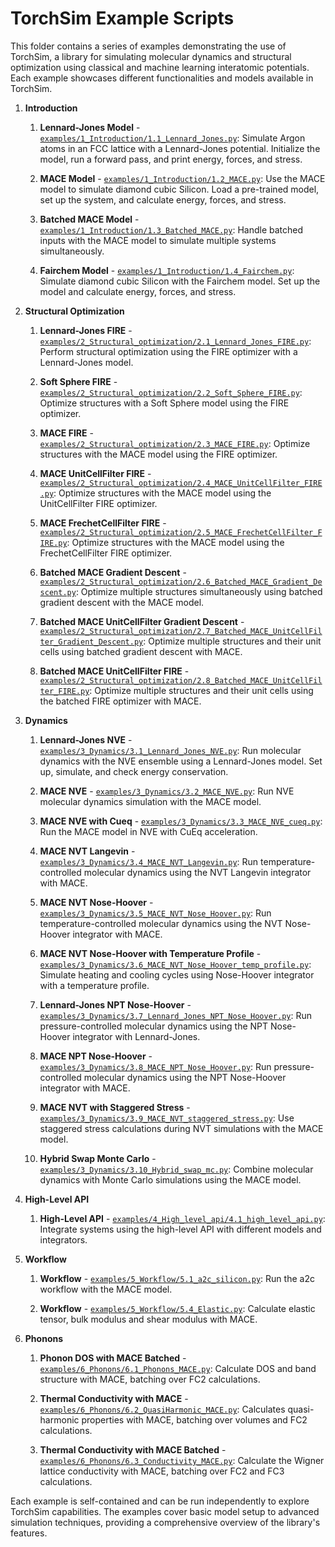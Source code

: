 # TorchSim Example Scripts

This folder contains a series of examples demonstrating the use of TorchSim, a library for simulating molecular dynamics and structural optimization using classical and machine learning interatomic potentials. Each example showcases different functionalities and models available in TorchSim.

1. **Introduction**

   1. **Lennard-Jones Model** - [`examples/1_Introduction/1.1_Lennard_Jones.py`](1_Introduction/1.1_Lennard_Jones.py): Simulate Argon atoms in an FCC lattice with a Lennard-Jones potential. Initialize the model, run a forward pass, and print energy, forces, and stress.

   1. **MACE Model** - [`examples/1_Introduction/1.2_MACE.py`](1_Introduction/1.2_MACE.py): Use the MACE model to simulate diamond cubic Silicon. Load a pre-trained model, set up the system, and calculate energy, forces, and stress.

   1. **Batched MACE Model** - [`examples/1_Introduction/1.3_Batched_MACE.py`](1_Introduction/1.3_Batched_MACE.py): Handle batched inputs with the MACE model to simulate multiple systems simultaneously.

   1. **Fairchem Model** - [`examples/1_Introduction/1.4_Fairchem.py`](1_Introduction/1.4_Fairchem.py): Simulate diamond cubic Silicon with the Fairchem model. Set up the model and calculate energy, forces, and stress.

1. **Structural Optimization**

   1. **Lennard-Jones FIRE** - [`examples/2_Structural_optimization/2.1_Lennard_Jones_FIRE.py`](2_Structural_optimization/2.1_Lennard_Jones_FIRE.py): Perform structural optimization using the FIRE optimizer with a Lennard-Jones model.

   1. **Soft Sphere FIRE** - [`examples/2_Structural_optimization/2.2_Soft_Sphere_FIRE.py`](2_Structural_optimization/2.2_Soft_Sphere_FIRE.py): Optimize structures with a Soft Sphere model using the FIRE optimizer.

   1. **MACE FIRE** - [`examples/2_Structural_optimization/2.3_MACE_FIRE.py`](2_Structural_optimization/2.3_MACE_FIRE.py): Optimize structures with the MACE model using the FIRE optimizer.

   1. **MACE UnitCellFilter FIRE** - [`examples/2_Structural_optimization/2.4_MACE_UnitCellFilter_FIRE.py`](2_Structural_optimization/2.4_MACE_UnitCellFilter_FIRE.py): Optimize structures with the MACE model using the UnitCellFilter FIRE optimizer.

   1. **MACE FrechetCellFilter FIRE** - [`examples/2_Structural_optimization/2.5_MACE_FrechetCellFilter_FIRE.py`](2_Structural_optimization/2.5_MACE_FrechetCellFilter_FIRE.py): Optimize structures with the MACE model using the FrechetCellFilter FIRE optimizer.

   1. **Batched MACE Gradient Descent** - [`examples/2_Structural_optimization/2.6_Batched_MACE_Gradient_Descent.py`](2_Structural_optimization/2.6_Batched_MACE_Gradient_Descent.py): Optimize multiple structures simultaneously using batched gradient descent with the MACE model.

   1. **Batched MACE UnitCellFilter Gradient Descent** - [`examples/2_Structural_optimization/2.7_Batched_MACE_UnitCellFilter_Gradient_Descent.py`](2_Structural_optimization/2.7_Batched_MACE_UnitCellFilter_Gradient_Descent.py): Optimize multiple structures and their unit cells using batched gradient descent with MACE.

   1. **Batched MACE UnitCellFilter FIRE** - [`examples/2_Structural_optimization/2.8_Batched_MACE_UnitCellFilter_FIRE.py`](2_Structural_optimization/2.8_Batched_MACE_UnitCellFilter_FIRE.py): Optimize multiple structures and their unit cells using the batched FIRE optimizer with MACE.

1. **Dynamics**

   1. **Lennard-Jones NVE** - [`examples/3_Dynamics/3.1_Lennard_Jones_NVE.py`](3_Dynamics/3.1_Lennard_Jones_NVE.py): Run molecular dynamics with the NVE ensemble using a Lennard-Jones model. Set up, simulate, and check energy conservation.

   1. **MACE NVE** - [`examples/3_Dynamics/3.2_MACE_NVE.py`](3_Dynamics/3.2_MACE_NVE.py): Run NVE molecular dynamics simulation with the MACE model.

   1. **MACE NVE with Cueq** - [`examples/3_Dynamics/3.3_MACE_NVE_cueq.py`](3_Dynamics/3.3_MACE_NVE_cueq.py): Run the MACE model in NVE with CuEq acceleration.

   1. **MACE NVT Langevin** - [`examples/3_Dynamics/3.4_MACE_NVT_Langevin.py`](3_Dynamics/3.4_MACE_NVT_Langevin.py): Run temperature-controlled molecular dynamics using the NVT Langevin integrator with MACE.

   1. **MACE NVT Nose-Hoover** - [`examples/3_Dynamics/3.5_MACE_NVT_Nose_Hoover.py`](3_Dynamics/3.5_MACE_NVT_Nose_Hoover.py): Run temperature-controlled molecular dynamics using the NVT Nose-Hoover integrator with MACE.

   1. **MACE NVT Nose-Hoover with Temperature Profile** - [`examples/3_Dynamics/3.6_MACE_NVT_Nose_Hoover_temp_profile.py`](3_Dynamics/3.6_MACE_NVT_Nose_Hoover_temp_profile.py): Simulate heating and cooling cycles using Nose-Hoover integrator with a temperature profile.

   1. **Lennard-Jones NPT Nose-Hoover** - [`examples/3_Dynamics/3.7_Lennard_Jones_NPT_Nose_Hoover.py`](3_Dynamics/3.7_Lennard_Jones_NPT_Nose_Hoover.py): Run pressure-controlled molecular dynamics using the NPT Nose-Hoover integrator with Lennard-Jones.

   1. **MACE NPT Nose-Hoover** - [`examples/3_Dynamics/3.8_MACE_NPT_Nose_Hoover.py`](3_Dynamics/3.8_MACE_NPT_Nose_Hoover.py): Run pressure-controlled molecular dynamics using the NPT Nose-Hoover integrator with MACE.

   1. **MACE NVT with Staggered Stress** - [`examples/3_Dynamics/3.9_MACE_NVT_staggered_stress.py`](3_Dynamics/3.9_MACE_NVT_staggered_stress.py): Use staggered stress calculations during NVT simulations with the MACE model.

   1. **Hybrid Swap Monte Carlo** - [`examples/3_Dynamics/3.10_Hybrid_swap_mc.py`](3_Dynamics/3.10_Hybrid_swap_mc.py): Combine molecular dynamics with Monte Carlo simulations using the MACE model.

1. **High-Level API**

   1. **High-Level API** - [`examples/4_High_level_api/4.1_high_level_api.py`](4_High_level_api/4.1_high_level_api.py): Integrate systems using the high-level API with different models and integrators.

1. **Workflow**

   1. **Workflow** - [`examples/5_Workflow/5.1_a2c_silicon.py`](5_Workflow/5.1_a2c_silicon.py): Run the a2c workflow with the MACE model.

   1. **Workflow** - [`examples/5_Workflow/5.4_Elastic.py`](5_Workflow/5.4_Elastic.py): Calculate elastic tensor, bulk modulus and shear modulus with MACE.

1. **Phonons**

   1. **Phonon DOS with MACE Batched** - [`examples/6_Phonons/6.1_Phonons_MACE.py`](6_Phonons/6.1_Phonons_MACE.py): Calculate DOS and band structure with MACE, batching over FC2 calculations.

   1. **Thermal Conductivity with MACE** - [`examples/6_Phonons/6.2_QuasiHarmonic_MACE.py`](6_Phonons/6.2_QuasiHarmonic_MACE.py): Calculates quasi-harmonic properties with MACE, batching over volumes and FC2 calculations.

   1. **Thermal Conductivity with MACE Batched** - [`examples/6_Phonons/6.3_Conductivity_MACE.py`](6_Phonons/6.3_Conductivity_MACE.py): Calculate the Wigner lattice conductivity with MACE, batching over FC2 and FC3 calculations.

Each example is self-contained and can be run independently to explore TorchSim capabilities. The examples cover basic model setup to advanced simulation techniques, providing a comprehensive overview of the library's features.
